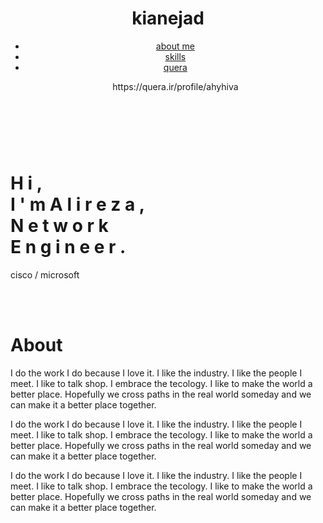 <html lang="en">

<head>
    <meta charset="utf-8">
    <meta name="viewport" content="width=device-width, initial-scale=1.0">
    <meta http-equiv="X-UA-compatible" content="ie=edge">
    <link rel="stylesheet" href="css/animate.css">
    <link rel="stylesheet" href="css/style.css">
    <title>alireza kianejad</title>
</head>

<body>
    <div class="container navbar">
        <header>
            <div class="lgo">
                <h1>kianejad</h1>
            </div>
            <nav>
                <ul>
                    <li>
                        <a href="#about">about me</a>
                    </li>
                    <li>
                        <a href="#skills">skills</a>
                    </li>
                    <li>
                        <a href="#work">quera</a>
                        <p> https://quera.ir/profile/ahyhiva </p>
                    </li>
                </ul>
            </nav>
        </header>
    </div>
    <br>
    <br>
    <div class="container main-info-section">
        <div class="text">
            <h1>
                <span>H</span>
                <span class="m-left">i</span>
                <span class="m-left">,</span>
                <br>
                <span class="">I</span>
                <span class="m-left">'</span>
                <span class="m-left">m</span>
                <span class="name"></span>
                <span class="name">A</span>
                <span class="m-left">l</span>
                <span class="m-left">i</span>
                <span class="m-left">r</span>
                <span class="m-left">e</span>
                <span class="m-left">z</span>
                <span class="m-left">a</span>
                <span class="m-left">,</span>
                <br>
                <span>N</span>
                <span class="m-left">e</span>
                <span class="m-left">t</span>
                <span class="m-left">w</span>
                <span class="m-left">o</span>
                <span class="m-left">r</span>
                <span class="m-left">k</span>
                <br>
                <span>E</span>
                <span class="m-left">n</span>
                <span class="m-left">g</span>
                <span class="m-left">i</span>
                <span class="m-left">n</span>
                <span class="m-left">e</span>
                <span class="m-left">e</span>
                <span class="m-left">r</span>
                <span class="m-left">.</span>
                <br>
            </h1>
            <p>cisco / microsoft</p>
        </div>
    </div>
    <br>
    <br>
    <div class="container about" id="about">
        <h1>About</h1>
        <div class="about-me-info">
            <p>I do the work I do because I love it. I like the industry. I like the people I meet. I like to talk shop. I embrace the tecology. I like to make the world a better place. Hopefully we cross paths in the real world someday and we can make it
                a better place together.</p>
            <p>I do the work I do because I love it. I like the industry. I like the people I meet. I like to talk shop. I embrace the tecology. I like to make the world a better place. Hopefully we cross paths in the real world someday and we can make it
                a better place together.</p>
            <p>I do the work I do because I love it. I like the industry. I like the people I meet. I like to talk shop. I embrace the tecology. I like to make the world a better place. Hopefully we cross paths in the real world someday and we can make it
                a better place together.</p>
